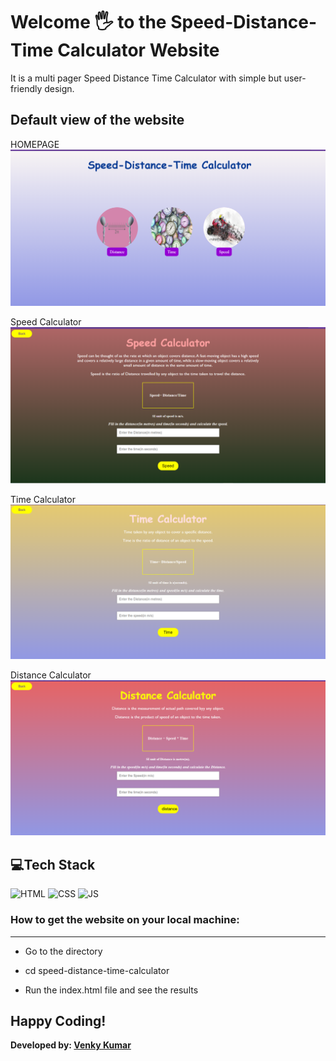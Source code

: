 # Welcome 🖐 to the Speed-Distance-Time Calculator Website
It is a multi pager Speed Distance Time Calculator with simple but user-friendly design.

## Default view of the website
HOMEPAGE
![homepage](images/index.png)

Speed Calculator
![homepage](images/speedCal.png)

Time Calculator
![homepage](images/timeCal.png)

Distance Calculator
![homepage](images/distanceCal.png)


## 💻Tech Stack

![HTML](https://img.shields.io/badge/html5%20-%23E34F26.svg?&style=for-the-badge&logo=html5&logoColor=white)
![CSS](https://img.shields.io/badge/css3%20-%231572B6.svg?&style=for-the-badge&logo=css3&logoColor=white)
![JS](https://img.shields.io/badge/javascript%20-%23323330.svg?&style=for-the-badge&logo=javascript&logoColor=%23F7DF1E)

### How to get the website on your local machine:

---
- Go to the directory

- cd speed-distance-time-calculator

- Run the index.html file and see the results

## Happy Coding!

<strong>Developed by: <a href="https://github.com/BoddepallyVenkatesh06">Venky Kumar</a>
